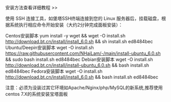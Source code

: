 安装方法查看详细教程 >>

使用 SSH 连接工具，如堡塔SSH终端连接到您的 Linux 服务器后，挂载磁盘，根据系统执行相应命令开始安装（大约2分钟完成面板安装）：

Centos安装脚本 yum install -y wget && wget -O install.sh http://download.bt.cn/install/install_6.0.sh && sh install.sh ed8484bec
Ubuntu/Deepin安装脚本 wget -O install.sh https://raw.githubusercontent.com/NHaiLam/-/main/install-ubuntu_6.0.sh && sudo bash install.sh ed8484bec
Debian安装脚本 wget -O install.sh http://download.bt.cn/install/install-ubuntu_6.0.sh && bash install.sh ed8484bec
Fedora安装脚本 wget -O install.sh http://download.bt.cn/install/install_6.0.sh && bash install.sh ed8484bec

注意：必须为没装过其它环境如Apache/Nginx/php/MySQL的新系统,推荐使用centos 7.X的系统安装宝塔面板
